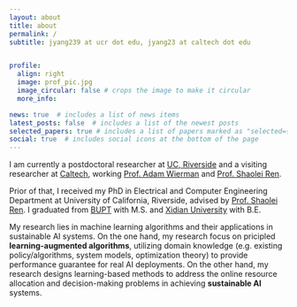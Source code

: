 ```yaml
---
layout: about
title: about
permalink: /
subtitle: jyang239 at ucr dot edu, jyang23 at caltech dot edu


profile:
  align: right
  image: prof_pic.jpg
  image_circular: false # crops the image to make it circular
  more_info: 

news: true  # includes a list of news items
latest_posts: false  # includes a list of the newest posts
selected_papers: true # includes a list of papers marked as "selected={true}"
social: true  # includes social icons at the bottom of the page
---
```


I am currently a postdoctoral researcher at [UC, Riverside](https://www.ucr.edu) and a visiting researcher at [Caltech](https://www.caltech.edu), working [Prof. Adam Wierman](https://adamwierman.com) and [Prof. Shaolei Ren](https://shaoleiren.github.io).

Prior of that, I received my PhD in Electrical and Computer Engineering Department at University of California, Riverside, advised by [Prof. Shaolei Ren](https://shaoleiren.github.io). I graduated from [BUPT](https://en.wikipedia.org/wiki/Beijing_University_of_Posts_and_Telecommunications) with M.S. and [Xidian University](https://en.wikipedia.org/wiki/Xidian_University) with B.E.

My research lies in machine learning algorithms and their applications in sustainable AI systems.  On the one hand, my research focus on pricipled **learning-augmented algorithms**, utilizing domain knowledge (e.g. existing policy/algorithms, system models, optimization theory) to provide performance guarantee for real AI deployments. On the other hand, my research designs learning-based methods to address the online resource allocation and decision-making problems in achieving **sustainable AI** systems.
